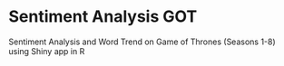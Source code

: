 # Sentiment Analysis GOT
Sentiment Analysis and Word Trend on Game of Thrones (Seasons 1-8) using Shiny app in R
